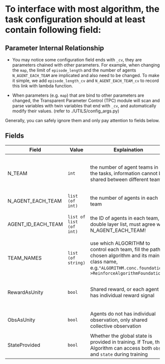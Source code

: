 # To interface with most algorithm, the task configuration should at least contain following field:

## Parameter Internal Relationship
* You may notice some configuration field ends with ```_cv```, they are parameters chained with other parameters. For example, when changing the ```map```, the limit of ```episode_length``` and the number of agents ```N_AGENT_EACH_TEAM``` are implicated and also need to be changed. 
To make it simple, we add ```episode_length_cv``` and ```N_AGENT_EACH_TEAM_cv``` to record this link with lambda function.

* When parameters (e.g. ```map```) that are bind to other parameters are changed, 
the Transparent Parameter Control (TPC) module will scan and parse variables with twin variables that end with ```_cv```, and automatically modify their values. (refer to ./UTILS/config_args.py)

Generally, you can safely ignore them and only pay attention to fields below.

## Fields
|  Field   | Value  | Explaination  | zh Explaination  |
|  ----    | ----   | ----     |  ----  |
| N_TEAM   | ```int```    | the number of agent teams in the tasks, information cannot be shared between different team | 队伍数量，每个队伍被一个ALGORITHM模块控制，队伍之间不可共享信息。大多数任务中，队伍之间是敌对关系  |
| N_AGENT_EACH_TEAM    | ```list (of int)``` | the number of agents in each team | 每个队伍的智能体数量  |
| AGENT_ID_EACH_TEAM   | ```list of list (of int)``` | the ID of agents in each team, double layer list, must agree with N_AGENT_EACH_TEAM! | 每个队伍的智能体的ID，双层列表，必须与N_AGENT_EACH_TEAM对应!  |
| TEAM_NAMES    | ```list (of string)``` | use which ALGORITHM to control each team, fill the path of chosen algorithm and its main class name, e.g.```"ALGORITHM.conc.foundation->ReinforceAlgorithmFoundation"``` | 选择每支队伍的控制算法，填写控制算法主模块的路径和类名|
| RewardAsUnity    | ```bool``` | Shared reward, or each agent has individual reward signal | 每个队伍的智能体共享集体奖励（True），或者每个队伍的智能体都独享个体奖励（False）  |
| ObsAsUnity    | ```bool``` | Agents do not has individual observation, only shared collective observation | 没有个体观测值，整个群体的观测值获取方式如同单智能体问题一样  |
| StateProvided    | ```bool``` | Whether the global state is provided in training. If True, the Algorithm can access both ```obs``` and ```state``` during training  | 是否在训练过程中提供全局state  |

